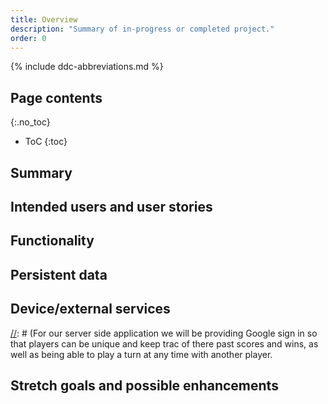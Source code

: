 ```yaml
---
title: Overview
description: "Summary of in-progress or completed project."
order: 0
---
```


{% include ddc-abbreviations.md %}

## Page contents
{:.no_toc}

- ToC
{:toc}

## Summary

[//]: # (Project description: In Fireman, two players compete with opposite goals: the Arsonist aims to ignite fires across the game board, while the other plays as the Fireman trying to extinguish those flames. The game board is divided into tiles, each representing a potential fire zone, which can either be set ablaze or kept safe depending on the players' actions. Each player has unique abilities and strategies designed to support their role, making each turn a strategic attempt to either grow or shrink the active fires on the board.)

[//]: # (The game continues until one player secures a majority of the tiles in their favor. If the Arsonist manages to spread flames over more tiles by the end of the game, they win. However, the fireman player can secure victory by containing or putting out every active fire, achieving complete control over the board. With plenty of room for strategy, Fireman combines fast-paced decisions with competitive, role-based play, challenging players to outmaneuver each other and gain control of the game board.)

## Intended users and user stories

[//]: # (If you are a person who likes to play strategy games while with some friends or in your free time, you may want to play fireman in order to keep everyone busy while having fun and learn something about real fires.)
[//]: # (As a person who has always played board games with strategy involved, I enjoy a game that can be quick yet entertaining, I play fireman to keep my mind busy as well as allowing my brain to work through tough problems.)

## Functionality

[//]: # (TODO List &#40;using a bullet list---or ordered list, if order is relevant&#41; the key functional aspects that will be provided by the app---i.e., tell us what the user will be able to do using the app. This should not simply be a re-statement of the [summary]&#40;#summary&#41;, but should instead provide a more specific articulation of the functionality and user experience. )

## Persistent data
[//]: # (Persistent Data:
*Game Board Layout
*Win/Loss Records Against Friends
*User Profiles and Authentication
*Game Settings
*Game Progress for Incomplete Games)

## Device/external services

[//]: # (For our server side application we will be providing Google sign in so that players can be unique and keep trac of there past scores and wins, as well as being able to play a turn at any time with another player.

## Stretch goals and possible enhancements 

[//]: # (TODO If you can identify functional elements of the software that you think might not be achievable in the scope of the project, but which would nonetheless add significant value if you were able to include them, list them here. For now, we recommend listing them in order of complexity/amount of work, from the least to the most.)
